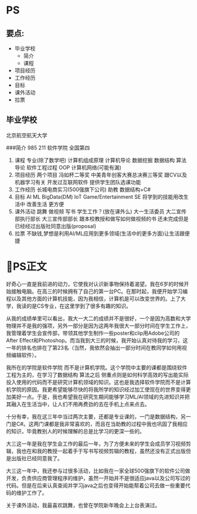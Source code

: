 # PS
## 要点:
- 毕业学校
    - 简介
    - 课程
- 项目经历
- 工作经历
- 目标
- 课外活动
- 拉票

## 毕业学校
 
北京航空航天大学

###简介
985 211 软件学院 全国第四 

1. 课程
专业(除了数学吧) 计算机组成原理 计算机导论 数据挖掘 数据结构 算法导论 软件工程过程  OOP 计算机网络(可能有漏)
2. 项目经历
两个项目 冯如杯二等奖 中美青年创客大赛总决赛三等奖 
跟CV以及机器学习有关
开发过互联网软件 提供学生团队选课功能
3. 工作经历
长城电商实习(500强旗下公司)
助教 数据结构+C#
4. 目标
AI ML BigData(DM)  IoT Game/Entertainment SE 将学到的技能用改生活中 改善生活 更方便
5. 课外活动
跳舞 做视频 写书
学生工作？(放在课外么)
大一生活委员
大二宣传部执行部长
大三宣传部部长
跟本校教授和做写如何做视频的书 还未完成但是已经经过出版社同意出版(proposal)
6. 拉票
不缺钱,梦想是利用AI/ML应用到更多领域(生活中的更多方面)让生活跟便捷



# PS正文

好奇心一直是我前进的动力，它使我对认识新事物保持着渴望。我在6岁的时候开始接触电脑。在高三的时候拥有了自己的第一台PC。在那时起，我便开始学习编程以及其他方面的计算机技能，因为我相信，计算机是可以改变世界的。上了大学，我读的是CS专业，在这里学到了很多有趣的知识。

从我的成绩单里可以看出，我大一大二的成绩并不是很好，一个是因为高数和大学物理并不是我的强项，另外一部分是因为这两年我很大一部分时间在学生工作上，我管理着学生会宣传部，带领其他学生制作一些poster和clip用Adobe公司的After Effect和Photoshop。而当我到大三的时候，我开始认真对待我的学习，这一年的排名也排在了第23名（当然，我依然会抽出一部分时间在教同学如何用视频编辑软件）。

我所在的学院是软件学院 而不是计算机学院。这个学院中主要的课都是围绕软件工程为主的，在学习了数据结构 算法之后 侧重点则是如何科学高效的写出能实际投入使用的代码而不是研究计算机领域的知识。这也是我选择软件学院而不是计算机学院的原因。我更希望能够尽快的将我所学的知识经过加工使现在的世界变得更加美好一点。于是，我也希望我在研究生期间能够学习ML/AI领域的先进知识并把其融入在生活当中，让人们不用再费劲的去在手机上点来点去。

十分有幸，我在这三年中当过两次主要，还都是专业课的，一门是数据结构，另一门是C#。这两门课都是我非常喜欢的，而且在当助教的过程中我也巩固了我相应的知识，毕竟教别人的时候理解的总是比学习的更深一些的。

大三这一年是我在学生会工作的最后一年，为了方便未来的学生会成员学习视频剪辑，我也在和我的教授一起着手于写书写视频剪辑的教程，虽然还没有正式出版但是出版社已经同意我了。

大三这一年中，我还参与过很多活动，比如我在一家全球500强旗下的软件公司做开发，负责供应商管理程序的维护，虽然一开始并不是很适应java以及公司写过的代码。但是在后来认真查阅并学习java之后也变得开始能帮着公司去做一些重要代码的维护工作了。


关于课外活动，我最喜欢跳舞，也曾在学院新年晚会上上台表演过。